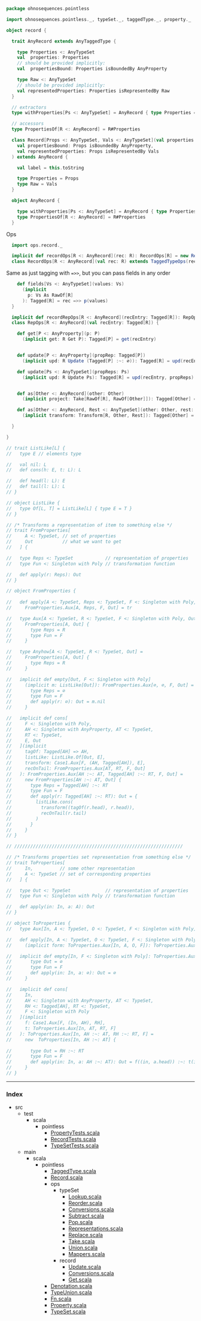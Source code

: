 
```scala
package ohnosequences.pointless

import ohnosequences.pointless._, typeSet._, taggedType._, property._

object record {

  trait AnyRecord extends AnyTaggedType {

    type Properties <: AnyTypeSet
    val  properties: Properties
    // should be provided implicitly:
    val  propertiesBound: Properties isBoundedBy AnyProperty

    type Raw <: AnyTypeSet
    // should be provided implicitly:
    val representedProperties: Properties isRepresentedBy Raw
  }

  // extractors
  type withProperties[Ps <: AnyTypeSet] = AnyRecord { type Properties = Ps }

  // accessors
  type PropertiesOf[R <: AnyRecord] = R#Properties

  class Record[Props <: AnyTypeSet, Vals <: AnyTypeSet](val properties: Props)(implicit 
    val propertiesBound: Props isBoundedBy AnyProperty,
    val representedProperties: Props isRepresentedBy Vals
  ) extends AnyRecord {

    val label = this.toString

    type Properties = Props
    type Raw = Vals
  }

  object AnyRecord {

    type withProperties[Ps <: AnyTypeSet] = AnyRecord { type Properties = Ps }
    type PropertiesOf[R <: AnyRecord] = R#Properties
  }
```


Ops 


```scala
  import ops.record._

  implicit def recordOps[R <: AnyRecord](rec: R): RecordOps[R] = new RecordOps(rec)
  class RecordOps[R <: AnyRecord](val rec: R) extends TaggedTypeOps(rec) {
```

Same as just tagging with `=>>`, but you can pass fields in any order

```scala
    def fields[Vs <: AnyTypeSet](values: Vs)
      (implicit 
        p: Vs As RawOf[R]
      ): Tagged[R] = rec =>> p(values)
  }

  implicit def recordRepOps[R <: AnyRecord](recEntry: Tagged[R]): RepOps[R] = new RepOps(recEntry)
  class RepOps[R <: AnyRecord](val recEntry: Tagged[R]) {

    def get[P <: AnyProperty](p: P)
      (implicit get: R Get P): Tagged[P] = get(recEntry)


    def update[P <: AnyProperty](propRep: Tagged[P])
      (implicit upd: R Update (Tagged[P] :~: ∅)): Tagged[R] = upd(recEntry, propRep :~: ∅)

    def update[Ps <: AnyTypeSet](propReps: Ps)
      (implicit upd: R Update Ps): Tagged[R] = upd(recEntry, propReps)


    def as[Other <: AnyRecord](other: Other)
      (implicit project: Take[RawOf[R], RawOf[Other]]): Tagged[Other] = other =>> project(recEntry)

    def as[Other <: AnyRecord, Rest <: AnyTypeSet](other: Other, rest: Rest)
      (implicit transform: Transform[R, Other, Rest]): Tagged[Other] = transform(recEntry, other, rest)

  }

}

// trait ListLike[L] {
//   type E // elements type

//   val nil: L
//   def cons(h: E, t: L): L

//   def head(l: L): E
//   def tail(l: L): L
// }

// object ListLike {
//   type Of[L, T] = ListLike[L] { type E = T }
// }

// /* Transforms a representation of item to something else */
// trait FromProperties[
//     A <: TypeSet, // set of properties
//     Out           // what we want to get
//   ] {

//   type Reps <: TypeSet            // representation of properties
//   type Fun <: Singleton with Poly // transformation function

//   def apply(r: Reps): Out
// }

// object FromProperties {
  
//   def apply[A <: TypeSet, Reps <: TypeSet, F <: Singleton with Poly, Out](implicit tr: FromProperties.Aux[A, Reps, F, Out]):
//     FromProperties.Aux[A, Reps, F, Out] = tr

//   type Aux[A <: TypeSet, R <: TypeSet, F <: Singleton with Poly, Out] =
//     FromProperties[A, Out] { 
//       type Reps = R
//       type Fun = F
//     }

//   type Anyhow[A <: TypeSet, R <: TypeSet, Out] =
//     FromProperties[A, Out] { 
//       type Reps = R
//     }

//   implicit def empty[Out, F <: Singleton with Poly]
//     (implicit m: ListLike[Out]): FromProperties.Aux[∅, ∅, F, Out] = new FromProperties[∅, Out] {
//       type Reps = ∅
//       type Fun = F
//       def apply(r: ∅): Out = m.nil
//     }

//   implicit def cons[
//     F <: Singleton with Poly,
//     AH <: Singleton with AnyProperty, AT <: TypeSet,
//     RT <: TypeSet,
//     E, Out
//   ](implicit
//     tagOf: Tagged[AH] => AH,
//     listLike: ListLike.Of[Out, E], 
//     transform: Case1.Aux[F, (AH, Tagged[AH]), E], 
//     recOnTail: FromProperties.Aux[AT, RT, F, Out]
//   ): FromProperties.Aux[AH :~: AT, Tagged[AH] :~: RT, F, Out] =
//     new FromProperties[AH :~: AT, Out] {
//       type Reps = Tagged[AH] :~: RT
//       type Fun = F
//       def apply(r: Tagged[AH] :~: RT): Out = {
//         listLike.cons(
//           transform((tagOf(r.head), r.head)),
//           recOnTail(r.tail)
//         )
//       }
//     }
// }

// ///////////////////////////////////////////////////////////////

// /* Transforms properties set representation from something else */
// trait ToProperties[
//     In,          // some other representation
//     A <: TypeSet // set of corresponding properties
//   ] {

//   type Out <: TypeSet             // representation of properties
//   type Fun <: Singleton with Poly // transformation function

//   def apply(in: In, a: A): Out
// }

// object ToProperties {
//   type Aux[In, A <: TypeSet, O <: TypeSet, F <: Singleton with Poly] = ToProperties[In, A] { type Out = O; type Fun = F } 

//   def apply[In, A <: TypeSet, O <: TypeSet, F <: Singleton with Poly]
//     (implicit form: ToProperties.Aux[In, A, O, F]): ToProperties.Aux[In, A, O, F] = form

//   implicit def empty[In, F <: Singleton with Poly]: ToProperties.Aux[In, ∅, ∅, F] = new ToProperties[In, ∅] {
//       type Out = ∅
//       type Fun = F
//       def apply(in: In, a: ∅): Out = ∅
//     }

//   implicit def cons[
//     In,
//     AH <: Singleton with AnyProperty, AT <: TypeSet,
//     RH <: Tagged[AH], RT <: TypeSet,
//     F <: Singleton with Poly
//   ](implicit
//     f: Case1.Aux[F, (In, AH), RH], 
//     t: ToProperties.Aux[In, AT, RT, F]
//   ): ToProperties.Aux[In, AH :~: AT, RH :~: RT, F] =
//     new  ToProperties[In, AH :~: AT] {
      
//       type Out = RH :~: RT
//       type Fun = F
//       def apply(in: In, a: AH :~: AT): Out = f((in, a.head)) :~: t(in, a.tail)
//     }
// }

```


------

### Index

+ src
  + test
    + scala
      + pointless
        + [PropertyTests.scala][test/scala/pointless/PropertyTests.scala]
        + [RecordTests.scala][test/scala/pointless/RecordTests.scala]
        + [TypeSetTests.scala][test/scala/pointless/TypeSetTests.scala]
  + main
    + scala
      + pointless
        + [TaggedType.scala][main/scala/pointless/TaggedType.scala]
        + [Record.scala][main/scala/pointless/Record.scala]
        + ops
          + typeSet
            + [Lookup.scala][main/scala/pointless/ops/typeSet/Lookup.scala]
            + [Reorder.scala][main/scala/pointless/ops/typeSet/Reorder.scala]
            + [Conversions.scala][main/scala/pointless/ops/typeSet/Conversions.scala]
            + [Subtract.scala][main/scala/pointless/ops/typeSet/Subtract.scala]
            + [Pop.scala][main/scala/pointless/ops/typeSet/Pop.scala]
            + [Representations.scala][main/scala/pointless/ops/typeSet/Representations.scala]
            + [Replace.scala][main/scala/pointless/ops/typeSet/Replace.scala]
            + [Take.scala][main/scala/pointless/ops/typeSet/Take.scala]
            + [Union.scala][main/scala/pointless/ops/typeSet/Union.scala]
            + [Mappers.scala][main/scala/pointless/ops/typeSet/Mappers.scala]
          + record
            + [Update.scala][main/scala/pointless/ops/record/Update.scala]
            + [Conversions.scala][main/scala/pointless/ops/record/Conversions.scala]
            + [Get.scala][main/scala/pointless/ops/record/Get.scala]
        + [Denotation.scala][main/scala/pointless/Denotation.scala]
        + [TypeUnion.scala][main/scala/pointless/TypeUnion.scala]
        + [Fn.scala][main/scala/pointless/Fn.scala]
        + [Property.scala][main/scala/pointless/Property.scala]
        + [TypeSet.scala][main/scala/pointless/TypeSet.scala]

[test/scala/pointless/PropertyTests.scala]: ../../../test/scala/pointless/PropertyTests.scala.md
[test/scala/pointless/RecordTests.scala]: ../../../test/scala/pointless/RecordTests.scala.md
[test/scala/pointless/TypeSetTests.scala]: ../../../test/scala/pointless/TypeSetTests.scala.md
[main/scala/pointless/TaggedType.scala]: TaggedType.scala.md
[main/scala/pointless/Record.scala]: Record.scala.md
[main/scala/pointless/ops/typeSet/Lookup.scala]: ops/typeSet/Lookup.scala.md
[main/scala/pointless/ops/typeSet/Reorder.scala]: ops/typeSet/Reorder.scala.md
[main/scala/pointless/ops/typeSet/Conversions.scala]: ops/typeSet/Conversions.scala.md
[main/scala/pointless/ops/typeSet/Subtract.scala]: ops/typeSet/Subtract.scala.md
[main/scala/pointless/ops/typeSet/Pop.scala]: ops/typeSet/Pop.scala.md
[main/scala/pointless/ops/typeSet/Representations.scala]: ops/typeSet/Representations.scala.md
[main/scala/pointless/ops/typeSet/Replace.scala]: ops/typeSet/Replace.scala.md
[main/scala/pointless/ops/typeSet/Take.scala]: ops/typeSet/Take.scala.md
[main/scala/pointless/ops/typeSet/Union.scala]: ops/typeSet/Union.scala.md
[main/scala/pointless/ops/typeSet/Mappers.scala]: ops/typeSet/Mappers.scala.md
[main/scala/pointless/ops/record/Update.scala]: ops/record/Update.scala.md
[main/scala/pointless/ops/record/Conversions.scala]: ops/record/Conversions.scala.md
[main/scala/pointless/ops/record/Get.scala]: ops/record/Get.scala.md
[main/scala/pointless/Denotation.scala]: Denotation.scala.md
[main/scala/pointless/TypeUnion.scala]: TypeUnion.scala.md
[main/scala/pointless/Fn.scala]: Fn.scala.md
[main/scala/pointless/Property.scala]: Property.scala.md
[main/scala/pointless/TypeSet.scala]: TypeSet.scala.md